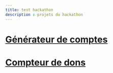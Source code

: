 ```yaml
---
title: test hackathon
description : projets du hackathon
---
```

# [Générateur de comptes](comptes.md)

# [Compteur de dons](compteur.md)
